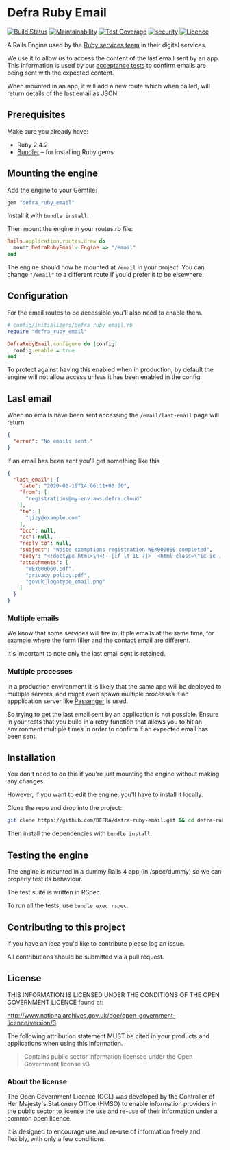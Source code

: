 # Defra Ruby Email

[![Build Status](https://travis-ci.com/DEFRA/defra-ruby-email.svg?branch=master)](https://travis-ci.com/DEFRA/defra-ruby-email)
[![Maintainability](https://api.codeclimate.com/v1/badges/0eb068e0b0ec99debf88/maintainability)](https://codeclimate.com/github/DEFRA/defra-ruby-email/maintainability)
[![Test Coverage](https://api.codeclimate.com/v1/badges/0eb068e0b0ec99debf88/test_coverage)](https://codeclimate.com/github/DEFRA/defra-ruby-email/test_coverage)
[![security](https://hakiri.io/github/DEFRA/defra-ruby-email/master.svg)](https://hakiri.io/github/DEFRA/defra-ruby-email/master)
[![Licence](https://img.shields.io/badge/Licence-OGLv3-blue.svg)](http://www.nationalarchives.gov.uk/doc/open-government-licence/version/3)

A Rails Engine used by the [Ruby services team](https://github.com/DEFRA/ruby-services-team) in their digital services.

We use it to allow us to access the content of the last email sent by an app. This information is used by our [acceptance tests](https://github.com/DEFRA/waste-carriers-acceptance-tests) to confirm emails are being sent with the expected content.

When mounted in an app, it will add a new route which when called, will return details of the last email as JSON.

## Prerequisites

Make sure you already have:

- Ruby 2.4.2
- [Bundler](http://bundler.io/) – for installing Ruby gems

## Mounting the engine

Add the engine to your Gemfile:

```ruby
gem "defra_ruby_email"
```

Install it with `bundle install`.

Then mount the engine in your routes.rb file:

```ruby
Rails.application.routes.draw do
  mount DefraRubyEmail::Engine => "/email"
end
```

The engine should now be mounted at `/email` in your project. You can change `"/email"` to a different route if you'd prefer it to be elsewhere.

## Configuration

For the email routes to be accessible you'll also need to enable them.

```ruby
# config/initializers/defra_ruby_email.rb
require "defra_ruby_email"

DefraRubyEmail.configure do |config|
  config.enable = true
end
```

To protect against having this enabled when in production, by default the engine will not allow access unless it has been enabled in the config.

## Last email

When no emails have been sent accessing the `/email/last-email` page will return

```json
{
  "error": "No emails sent."
}
```

If an email has been sent you'll get something like this

```json
{
  "last_email": {
    "date": "2020-02-19T14:06:11+00:00",
    "from": [
      "registrations@my-env.aws.defra.cloud"
    ],
    "to": [
      "qizy@example.com"
    ],
    "bcc": null,
    "cc": null,
    "reply_to": null,
    "subject": "Waste exemptions registration WEX000060 completed",
    "body": "<!doctype html>\n<!--[if lt IE 7]>  <html class=\"ie ie ... </body>\n</html>\n",
    "attachments": [
      "WEX000060.pdf",
      "privacy_policy.pdf",
      "govuk_logotype_email.png"
    ]
  }
}
```

### Multiple emails

We know that some services will fire multiple emails at the same time, for example where the form filler and the contact email are different.

It's important to note only the last email sent is retained.

### Multiple processes

In a production environment it is likely that the same app will be deployed to multiple servers, and might even spawn multiple processes if an appplication server like [Passenger](https://www.phusionpassenger.com/) is used.

So trying to get the last email sent by an application is not possible. Ensure in your tests that you build in a retry function that allows you to hit an environment multiple times in order to confirm if an expected email has been sent.

## Installation

You don't need to do this if you're just mounting the engine without making any changes.

However, if you want to edit the engine, you'll have to install it locally.

Clone the repo and drop into the project:

```bash
git clone https://github.com/DEFRA/defra-ruby-email.git && cd defra-ruby-email
```

Then install the dependencies with `bundle install`.

## Testing the engine

The engine is mounted in a dummy Rails 4 app (in /spec/dummy) so we can properly test its behaviour.

The test suite is written in RSpec.

To run all the tests, use `bundle exec rspec`.

## Contributing to this project

If you have an idea you'd like to contribute please log an issue.

All contributions should be submitted via a pull request.

## License

THIS INFORMATION IS LICENSED UNDER THE CONDITIONS OF THE OPEN GOVERNMENT LICENCE found at:

<http://www.nationalarchives.gov.uk/doc/open-government-licence/version/3>

The following attribution statement MUST be cited in your products and applications when using this information.

> Contains public sector information licensed under the Open Government license v3

### About the license

The Open Government Licence (OGL) was developed by the Controller of Her Majesty's Stationery Office (HMSO) to enable information providers in the public sector to license the use and re-use of their information under a common open licence.

It is designed to encourage use and re-use of information freely and flexibly, with only a few conditions.
